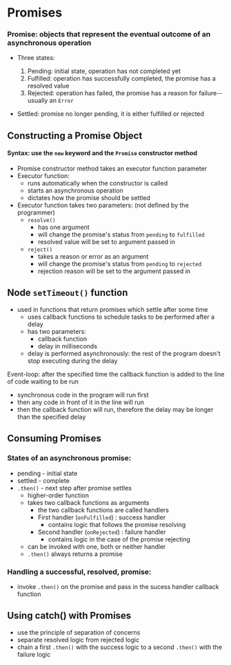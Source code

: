 # Promises

### Promise: objects that represent the eventual outcome of an asynchronous operation
- Three states:
    1. Pending: initial state, operation has not completed yet
    2. Fulfilled: operation has successfully completed, the promise has a resolved value
    3. Rejected: operation has failed, the promise has a reason for failure--usually an `Error`

- Settled: promise no longer pending, it is either fulfilled or rejected

## Constructing a Promise Object

#### Syntax: use the `new` keyword and the `Promise` constructor method
 - Promise constructor method takes an executor function parameter
 - Executor function:
   - runs automatically when the constructor is called
   - starts an asynchronous operation
   - dictates how the promise should be settled
 - Executor function takes two parameters: (not defined by the programmer)
   - `resolve()`
     - has one argument
     - will change the promise's status from `pending` to `fulfilled`
     - resolved value will be set to argument passed in
   - `reject()`
     - takes a reason or error as an argument
     - will change the promise's status from `pending` to `rejected`
     - rejection reason will be set to the argument passed in

## Node `setTimeout()` function

- used in functions that return promises which settle after some time
    - uses callback functions to schedule tasks to be performed after a delay
    - has two parameters:
      - callback function
      - delay in milliseconds
    - delay is performed asynchronously: the rest of the program doesn't stop executing during the delay

Event-loop: after the specified time the callback function is added to the line of code waiting to be run
  - synchronous code in the program will run first
  - then any code in front of it in the line will run
  - then the callback function will run, therefore the delay may be longer than the specified delay


## Consuming Promises

### States of an asynchronous promise:
 - pending - initial state
 - settled - complete
 - `.then()` - next step after promise settles
   - higher-order function
   - takes two callback functions as arguments
     - the two callback functions are called handlers
     - First handler (`onFulfilled`) : success handler
       - contains logic that follows the promise resolving
     - Second handler (`onRejected`) : failure handler
       - contains logic in the case of the promise rejecting
   - can be invoked with one, both or neither handler
   - `.then()` always returns a promise

### Handling a successful, resolved, promise:
- invoke `.then()` on the promise and pass in the sucess handler callback function

## Using catch() with Promises

- use the principle of separation of concerns 
- separate resolved logic from rejected logic
- chain a first `.then()` with the success logic to a second `.then()` with the failure logic





